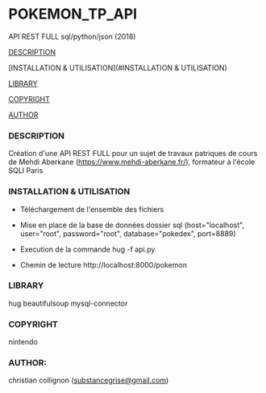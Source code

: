 # POKEMON_TP_API
API REST FULL sql/python/json (2018)

[DESCRIPTION](#DESCRIPTION)

[INSTALLATION & UTILISATION](#INSTALLATION & UTILISATION)

[LIBRARY](#LIBRARY)

[COPYRIGHT](#COPYRIGHT)

[AUTHOR](#AUTHOR)


### DESCRIPTION
Création d'une API REST FULL pour un sujet de travaux patriques de cours de Mehdi Aberkane (https://www.mehdi-aberkane.fr/), formateur à l'école SQLI Paris

### INSTALLATION & UTILISATION
- Téléchargement de l'ensemble des fichiers
- Mise en place de la base de données dossier sql
  (host="localhost", user="root", password="root", database="pokedex", port=8889)
  
- Execution de la commande
  hug -f api.py
  
- Chemin de lecture
  http://localhost:8000/pokemon

### LIBRARY
hug
beautifulsoup
mysql-connector

### COPYRIGHT
nintendo

### AUTHOR:
christian collignon (substancegrise@gmail.com)
